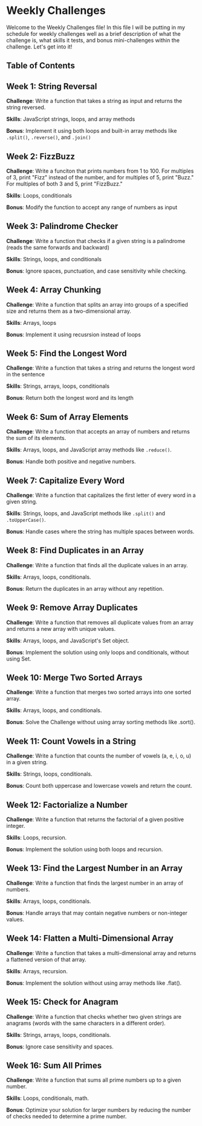 # Weekly Challenges

Welcome to the Weekly Challenges file! In this file I will be putting in my schedule for weekly challenges well as a brief description of what the challenge is, what skills it tests, and bonus mini-challenges within the challenge. Let's get into it!

## Table of Contents

## Week 1: String Reversal

**Challenge**: Write a function that takes a string as input and returns the string reversed.

**Skills**: JavaScript strings, loops, and array methods

**Bonus**: Implement it using both loops and built-in array methods like `.split()`, `.reverse()`, and `.join()`

## Week 2: FizzBuzz

**Challenge**: Write a funciton that prints numbers from 1 to 100. For multiples of 3, print "Fizz" instead of the number, and for multiples of 5, print "Buzz." For multiples of both 3 and 5, print "FizzBuzz." 

**Skills**: Loops, conditionals

**Bonus**: Modify the function to accept any range of numbers as input

## Week 3: Palindrome Checker 

**Challenge**: Write a function that checks if a given string is a palindrome (reads the same forwards and backward)

**Skills**: Strings, loops, and conditionals

**Bonus**: Ignore spaces, punctuation, and case sensitivity while checking. 

## Week 4: Array Chunking

**Challenge**: Write a function that splits an array into groups of a specified size and returns them as a two-dimensional array.

**Skills**: Arrays, loops

**Bonus**: Implement it using recusrsion instead of loops

## Week 5: Find the Longest Word

**Challenge**: Write a function that takes a string and returns the longest word in the sentence

**Skills**: Strings, arrays, loops, conditionals

**Bonus**: Return both the longest word and its length

## Week 6: Sum of Array Elements

**Challenge**: Write a function that accepts an array of numbers and returns the sum of its elements.

**Skills**: Arrays, loops, and JavaScript array methods like `.reduce()`.

**Bonus**: Handle both positive and negative numbers.

## Week 7: Capitalize Every Word

**Challenge**: Write a function that capitalizes the first letter of every word in a given string.

**Skills**: Strings, loops, and JavaScript methods like `.split()` and `.toUpperCase()`.

**Bonus**: Handle cases where the string has multiple spaces between words.

## Week 8: Find Duplicates in an Array

**Challenge**: Write a function that finds all the duplicate values in an array.

**Skills**: Arrays, loops, conditionals.

**Bonus**: Return the duplicates in an array without any repetition.

## Week 9: Remove Array Duplicates

**Challenge**: Write a function that removes all duplicate values from an array and returns a new array with unique values.

**Skills**: Arrays, loops, and JavaScript's Set object.

**Bonus**: Implement the solution using only loops and conditionals, without using Set.

## Week 10: Merge Two Sorted Arrays

**Challenge**: Write a function that merges two sorted arrays into one sorted array.

**Skills**: Arrays, loops, and conditionals.

**Bonus**: Solve the Challenge without using array sorting methods like .sort().

## Week 11: Count Vowels in a String

**Challenge**: Write a function that counts the number of vowels (a, e, i, o, u) in a given string.

**Skills**: Strings, loops, conditionals.

**Bonus**: Count both uppercase and lowercase vowels and return the count.

## Week 12: Factorialize a Number

**Challenge**: Write a function that returns the factorial of a given positive integer.

**Skills**: Loops, recursion.

**Bonus**: Implement the solution using both loops and recursion.

## Week 13: Find the Largest Number in an Array

**Challenge**: Write a function that finds the largest number in an array of numbers.

**Skills**: Arrays, loops, conditionals.

**Bonus**: Handle arrays that may contain negative numbers or non-integer values.

## Week 14: Flatten a Multi-Dimensional Array

**Challenge**: Write a function that takes a multi-dimensional array and returns a flattened version of that array.

**Skills**: Arrays, recursion.

**Bonus**: Implement the solution without using array methods like .flat().

## Week 15: Check for Anagram

**Challenge**: Write a function that checks whether two given strings are anagrams (words with the same characters in a different order).

**Skills**: Strings, arrays, loops, conditionals.

**Bonus**: Ignore case sensitivity and spaces.

## Week 16: Sum All Primes

**Challenge**: Write a function that sums all prime numbers up to a given number.

**Skills**: Loops, conditionals, math.

**Bonus**: Optimize your solution for larger numbers by reducing the number of checks needed to determine a prime number.